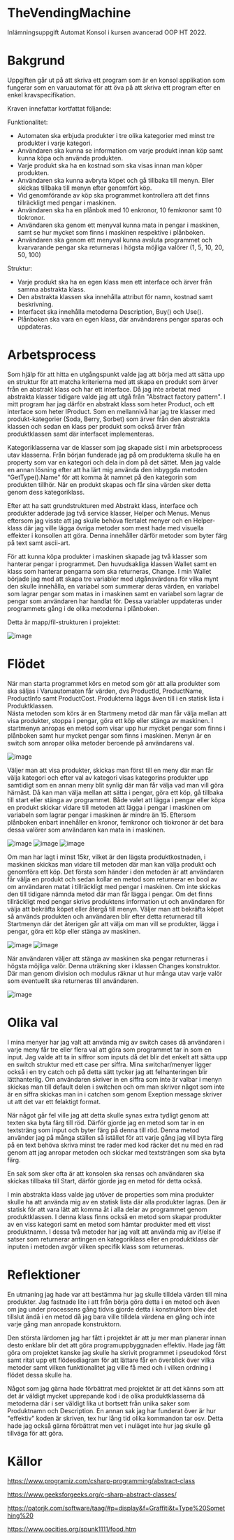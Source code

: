 # TheVendingMachine

Inlämningsuppgift Automat Konsol i kursen avancerad OOP HT 2022. 

# Bakgrund
Uppgiften går ut på att skriva ett program som är en konsol applikation som fungerar som en varuautomat för att öva på att skriva ett program efter en enkel kravspecifikation. 

Kraven innefattar kortfattat följande: 

Funktionalitet:
- Automaten ska erbjuda produkter i tre olika kategorier med minst tre produkter i varje kategori. 
- Användaren ska kunna se information om varje produkt innan köp samt kunna köpa och använda produkten. 
- Varje produkt ska ha en kostnad som ska visas innan man köper produkten.
- Användaren ska kunna avbryta köpet och gå tillbaka till menyn. Eller skickas tillbaka till menyn efter genomfört köp.
- Vid genomförande av köp ska programmet kontrollera att det finns tillräckligt med pengar i maskinen.
- Användaren ska ha en plånbok med 10 enkronor, 10 femkronor samt 10 tiokronor. 
- Användaren ska genom ett menyval kunna mata in pengar i maskinen, samt se hur mycket som finns i maskinen respektive i plånboken. 
- Användaren ska genom ett menyval kunna avsluta programmet och kvarvarande pengar ska returneras i högsta möjliga valörer (1, 5, 10, 20, 50, 100)

Struktur: 
- Varje produkt ska ha en egen klass men ett interface och ärver från samma abstrakta klass.
- Den abstrakta klassen ska innehålla attribut för namn, kostnad samt beskrivning. 
- Interfacet ska innehålla metoderna Description, Buy() och Use(). 
- Plånboken ska vara en egen klass, där användarens pengar sparas och uppdateras. 

# Arbetsprocess
Som hjälp för att hitta en utgångspunkt valde jag att börja med att sätta upp en struktur för att matcha kriterierna
med att skapa en produkt som ärver från en abstrakt klass och har ett interface. Då jag inte arbetat med abstrakta klasser 
tidigare valde jag att utgå från "Abstract factory pattern". I mitt program har jag därför en abstrakt klass som heter Product,
och ett interface som heter IProduct. Som en mellannivå har jag tre klasser med produkt-kategorier (Soda, Berry, Sorbet) som ärver från den abstrakta klassen och sedan en klass per produkt som också ärver från produktklassen samt där interfacet implementeras. 

Kategoriklasserna var de klasser som jag skapade sist i min arbetsprocess utav klasserna. Från början funderade jag på om produkterna skulle ha en property som var en kategori och dela in dom på det sättet. Men jag valde en annan lösning efter att ha lärt mig använda den inbyggda metoden "GetType().Name" för att komma åt namnet på den kategorin som produkten tillhör. När en produkt skapas och får sina värden sker detta genom dess kategoriklass. 

Efter att ha satt grundstrukturen med Abstrakt klass, interface och produkter adderade jag två service klasser, Helper och Menus. Menus eftersom jag visste att jag skulle behöva flertalet menyer och en Helper-klass där jag ville lägga övriga metoder som mest hade med visuella effekter i konsollen att göra. Denna innehåller därför metoder som byter färg på text samt ascii-art. 

För att kunna köpa produkter i maskinen skapade jag två klasser som hanterar pengar i programmet. Den huvudsakliga klassen Wallet samt en klass som hanterar pengarna som ska returneras, Change. I min Wallet började jag med att skapa tre variabler med utgånsvärdena för vilka mynt den skulle innehålla, en variabel som summerar deras värden, en variabel som lagrar pengar som matas in i maskinen samt en variabel som lagrar de pengar som användaren har handlat för. Dessa variabler uppdateras under programmets gång i de olika metoderna i plånboken. 

Detta är mapp/fil-strukturen i projektet: 

![image](https://user-images.githubusercontent.com/89834477/206554880-48b5fc0d-b239-4b8a-9262-a9da30c84b57.png) 

# Flödet
När man starta programmet körs en metod som gör att alla produkter som ska säljas i Varuautomaten får värden, dvs ProductId, ProductName, ProductInfo samt ProductCost. Produkterna läggs även till i en statisk lista i Produktklassen.  
Nästa metoden som körs är en Startmeny metod där man får välja mellan att visa produkter, stoppa i pengar, göra ett köp eller stänga av maskinen. I startmenyn anropas en metod som visar upp hur mycket pengar som finns i plånboken samt hur mycket pengar som finns i maskinen. Menyn är en switch som anropar olika metoder beroende på användarens val.

![image](https://user-images.githubusercontent.com/89834477/206699083-5f041310-e2cb-4c44-9e4d-ca268483e9e0.png)


Väljer man att visa produkter, skickas man först till en meny där man får välja kategori och efter val av kategori visas kategorins produkter upp samtidigt som en annan meny blit synlig där man får välja vad man vill göra härnäst. Då kan man välja mellan att sätta i pengar, göra ett köp, gå tillbaka till start eller stänga av programmet. Både valet att lägga i pengar eller köpa en produkt skickar vidare till metoden att lägga i pengar i maskinen om variabeln som lagrar pengar i maskinen är mindre än 15. Eftersom plånboken enbart innehåller en kronor, femkronor och tiokronor är det bara dessa valörer som användaren kan mata in i maskinen. 

![image](https://user-images.githubusercontent.com/89834477/206699189-efec3a71-1b6a-4687-a4f2-c658504ccfeb.png)
![image](https://user-images.githubusercontent.com/89834477/206699227-2f056e7e-375e-463f-9c14-96f065a4d3e5.png)
![image](https://user-images.githubusercontent.com/89834477/206699356-559f5db3-2c58-45b3-9742-53a8a1bc5f07.png)


Om man har lagt i minst 15kr, vilket är den lägsta produktkostnaden, i maskinen skickas man vidare till metoden där man kan välja produkt och genomföra ett köp. Det första som händer i den metoden är att användaren får välja en produkt och sedan kollar en metod som returnerar en bool av om användaren matat i tillräckligt med pengar i maskinen. Om inte skickas den till tidigare nämnda metod där man får lägga i pengar. Om det finns tillräckligt med pengar skrivs produktens information ut och användaren för välja att bekräfta köpet eller återgå till menyn. Väljer man att bekräfta köpet så används produkten och användaren blir efter detta returnerad till Startmenyn där det återigen går att välja om man vill se produkter, lägga i pengar, göra ett köp eller stänga av maskinen. 

![image](https://user-images.githubusercontent.com/89834477/206699583-d689bf12-6c0d-4aa0-b6df-a7129a4b79e8.png)
![image](https://user-images.githubusercontent.com/89834477/206699647-5c1bb2b9-82d5-452c-9bc8-9f7148cc392d.png)

När användaren väljer att stänga av maskinen ska pengar returneras i högsta möjliga valör. Denna uträkning sker i klassen Changes konstruktor. Där man genom division och modulus räknar ut hur många utav varje valör som eventuellt ska returneras till användaren. 

![image](https://user-images.githubusercontent.com/89834477/206699851-874116f1-f157-44c8-8c91-8ea144009b8c.png)


# Olika val 
I mina menyer har jag valt att använda mig av switch cases då användaren i varje meny får tre eller flera val att göra som programmet tar in som en input. 
Jag valde att ta in siffror som inputs då det blir det enkelt att sätta upp en switch struktur med ett case per siffra. Mina switchar/menyer ligger också i en try catch och på detta sätt tycker jag att felhanteringen blir lätthanterlig. Om användaren skriver in en siffra som inte är valbar i menyn skickas man till default delen i switchen och om man skriver något som inte är en siffra skickas man in i catchen som genom Exeption message skriver ut att det var ett felaktigt format. 

När något går fel ville jag att detta skulle synas extra tydligt genom att texten ska byta färg till röd. Därför gjorde jag en metod som tar in en textsträng som input och byter färg på denna till röd. Denna metod använder jag på många ställen så istället för att varje gång jag vill byta färg på en text behöva skriva minst tre rader med kod räcker det nu med en rad genom att jag anropar metoden och skickar med textsträngen som ska byta färg. 

En sak som sker ofta är att konsolen ska rensas och användaren ska skickas tillbaka till Start, därför gjorde jag en metod för detta också. 

I min abstrakta klass valde jag utöver de properties som mina produkter skulle ha att använda mig av en statisk lista där alla produkter lagras. Den är statisk för att vara lätt att komma åt i alla delar av programmet genom produktklassen. I denna klass finns också en metod som skapar produkter av en viss kategori samt en metod som hämtar produkter med ett visst produktnamn. I dessa två metoder har jag valt att använda mig av if/else if satser som returnerar antingen en kategoriklass eller en produktklass där inputen i metoden avgör vilken specifik klass som returneras. 

# Reflektioner
En utmaning jag hade var att bestämma hur jag skulle tilldela värden till mina produkter. Jag fastnade lite i att från börja göra detta i en metod och även om jag under processens gång tidvis gjorde detta i konstruktorn blev det tillslut ändå i en metod då jag bara ville tilldela värdena en gång och inte varje gång man anropade konstruktorn.  

Den största lärdomen jag har fått i projektet är att ju mer man planerar innan desto enklare blir det att göra programuppbyggnaden effektiv. Hade jag fått göra om projektet kanske jag skulle ha skrivit programmet i pseudokod först samt ritat upp ett flödesdiagram för att lättare får en överblick över vilka metoder samt vilken funktionalitet jag ville få med och i vilken ordning i flödet dessa skulle ha. 

Något som jag gärna hade förbättrat med projektet är att det känns som att det är väldigt mycket upprepande kod i de olika produktklasserna då metoderna där i ser väldigt lika ut bortsett från unika saker som Produktnamn och Description. 
En annan sak jag har funderat över är hur "effektiv" koden är skriven, tex hur lång tid olika kommandon tar osv. Detta hade jag också gärna förbättrat men vet i nuläget inte hur jag skulle gå tillväga för att göra. 

# Källor

https://www.programiz.com/csharp-programming/abstract-class

https://www.geeksforgeeks.org/c-sharp-abstract-classes/

https://patorjk.com/software/taag/#p=display&f=Graffiti&t=Type%20Something%20

https://www.oocities.org/spunk1111/food.htm
